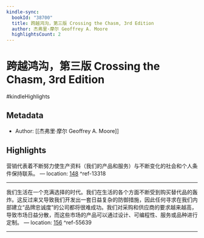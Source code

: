 ```yaml
---
kindle-sync:
  bookId: "38700"
  title: 跨越鸿沟，第三版 Crossing the Chasm, 3rd Edition
  author: 杰弗里·摩尔 Geoffrey A. Moore
  highlightsCount: 2
---
```


# 跨越鸿沟，第三版 Crossing the Chasm, 3rd Edition

#kindleHighlights

## Metadata
* Author: [[杰弗里·摩尔 Geoffrey A. Moore]]

## Highlights
营销代表着不断努力使生产资料（我们的产品和服务）与不断变化的社会和个人条件保持联系。 — location: [148]() ^ref-13318

---
我们生活在一个充满选择的时代。我们在生活的各个方面不断受到购买替代品的轰炸。这反过来又导致我们开发出一套日益复杂的防御措施，因此任何寻求在我们内部建立“品牌忠诚度”的公司都将很难成功。我们对采购和供应商的要求越来越高，导致市场日益分散，而这些市场的产品可以通过设计、可编程性、服务或品种进行定制。 — location: [156]() ^ref-55639

---
